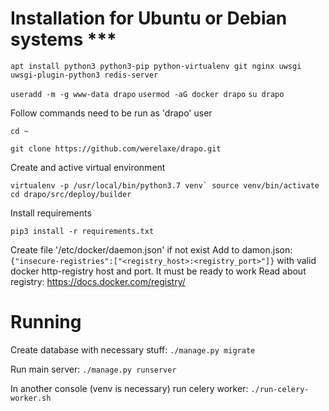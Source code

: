 # Installation for Ubuntu or Debian systems ***

`apt install python3 python3-pip python-virtualenv git nginx uwsgi uwsgi-plugin-python3 redis-server`

`useradd -m -g www-data drapo`
`usermod -aG docker drapo`
`su drapo`

Follow commands need to be run as 'drapo' user

`cd ~`

`git clone https://github.com/werelaxe/drapo.git`

Create and active virtual environment

```virtualenv -p /usr/local/bin/python3.7 venv`
source venv/bin/activate
cd drapo/src/deploy/builder```

Install requirements

`pip3 install -r requirements.txt`

Create file '/etc/docker/daemon.json' if not exist
Add to damon.json: `{"insecure-registries":["<registry_host>:<registry_port>"]}`
with valid docker http-registry host and port. It must be ready to work
Read about registry: https://docs.docker.com/registry/


# Running
Create database with necessary stuff:
`./manage.py migrate`

Run main server:
`./manage.py runserver`

In another console (venv is necessary) run celery worker:
`./run-celery-worker.sh`
